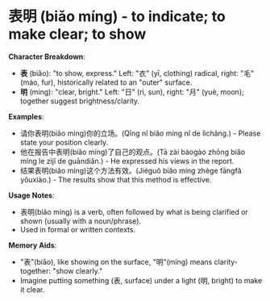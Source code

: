 # **表明 (biǎo míng) - to indicate; to make clear; to show**

**Character Breakdown**:  
- **表** (biǎo): "to show, express." Left: "衣" (yī, clothing) radical, right: "毛" (máo, fur), historically related to an "outer" surface.  
- **明** (míng): "clear, bright." Left: "日" (rì, sun), right: "月" (yuè, moon); together suggest brightness/clarity.

**Examples**:  
- 请你表明(biǎo míng)你的立场。(Qǐng nǐ biǎo míng nǐ de lìchǎng.) - Please state your position clearly.  
- 他在报告中表明(biǎo míng)了自己的观点。(Tā zài bàogào zhōng biǎo míng le zìjǐ de guāndiǎn.) - He expressed his views in the report.  
- 结果表明(biǎo míng)这个方法有效。(Jiéguǒ biǎo míng zhège fāngfǎ yǒuxiào.) - The results show that this method is effective.

**Usage Notes**:  
- 表明(biǎo míng) is a verb, often followed by what is being clarified or shown (usually with a noun/phrase).  
- Used in formal or written contexts.

**Memory Aids**:  
- "表"(biǎo), like showing on the surface, "明"(míng) means clarity-together: "show clearly."  
- Imagine putting something (表, surface) under a light (明, bright) to make it clear.